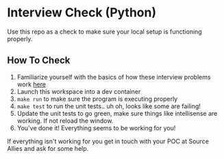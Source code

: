 # Interview Check (Python)
Use this repo as a check to make sure your local setup is functioning properly.

## How To Check

1. Familiarize yourself with the basics of how these interview problems work [here]()
2. Launch this workspace into a dev container
3. `make run` to make sure the program is executing properly
4. `make test` to run the unit tests.. uh oh, looks like some are failing!
5. Update the unit tests to go green, make sure things like intellisense are working. If not reload the window.
6. You've done it! Everything seems to be working for you!

If everything isn't working for you get in touch with your POC at Source Allies and ask for some help.
